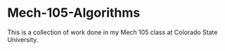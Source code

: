 # Mech-105-Algorithms
This is a collection of work done in my Mech 105 class at Colorado State University. 
